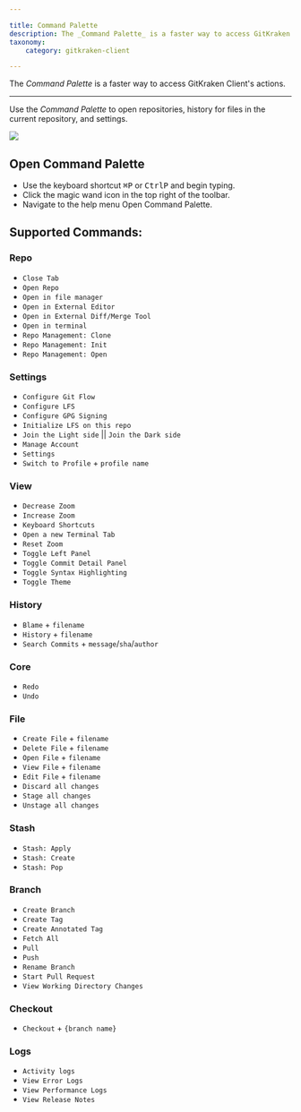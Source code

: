 ```yaml
---

title: Command Palette
description: The _Command Palette_ is a faster way to access GitKraken Client's actions.
taxonomy:
    category: gitkraken-client

---
```


The _Command Palette_ is a faster way to access GitKraken Client's actions.

***

Use the _Command Palette_ to open repositories, history for files in the current repository, and settings.


<img src="/wp-content/uploads/command-palette-example.gif" srcset="/wp-content/uploads/command-palette-example.gif" class="img-responsive center img-bordered">


## Open Command Palette
* Use the keyboard shortcut <kbd>&#8984;</kbd><kbd>P</kbd> or <kbd>Ctrl</kbd><kbd>P</kbd> and begin typing.
* Click the magic wand <i  class="fa fa-magic" style="transform: rotate(225deg)"></i> icon in the top right of the toolbar.
* Navigate to the help menu <i class="fa fa-arrow-right"></i> Open Command Palette.

## Supported Commands:

### Repo
 * `Close Tab`
 * `Open Repo`
 * `Open in file manager`
 * `Open in External Editor`
 * `Open in External Diff/Merge Tool`
 * `Open in terminal`
 * `Repo Management: Clone`
 * `Repo Management: Init`
 * `Repo Management: Open`

### Settings
 * `Configure Git Flow`
 * `Configure LFS`
 * `Configure GPG Signing`
 * `Initialize LFS on this repo`
 * `Join the Light side` || `Join the Dark side`
 * `Manage Account`
 * `Settings`
 * `Switch to Profile` + `profile name`

### View
 * `Decrease Zoom`
 * `Increase Zoom`
 * `Keyboard Shortcuts`
 * `Open a new Terminal Tab`
 * `Reset Zoom`
 * `Toggle Left Panel`
 * `Toggle Commit Detail Panel`
 * `Toggle Syntax Highlighting`
 * `Toggle Theme`

### History
 * `Blame` + `filename`
 * `History` + `filename`
 * `Search Commits` + `message`/`sha`/`author`

### Core
 * `Redo`
 * `Undo`

### File
 * `Create File` + `filename`
 * `Delete File` + `filename`
 * `Open File` + `filename`
 * `View File` + `filename`
 * `Edit File` + `filename`
 * `Discard all changes`
 * `Stage all changes`
 * `Unstage all changes`

### Stash
 * `Stash: Apply`
 * `Stash: Create`
 * `Stash: Pop`
 
### Branch
 * `Create Branch`
 * `Create Tag`
 * `Create Annotated Tag`
 * `Fetch All`
 * `Pull`
 * `Push`
 * `Rename Branch`
 * `Start Pull Request`
 * `View Working Directory Changes`
 
### Checkout
 * `Checkout` + `{branch name}`

### Logs
 * `Activity logs`
 * `View Error Logs`
 * `View Performance Logs`
 * `View Release Notes`
